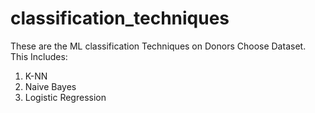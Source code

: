 # classification_techniques
These are the ML classification Techniques on Donors Choose Dataset. This Includes:
1. K-NN
2. Naive Bayes
3. Logistic Regression
